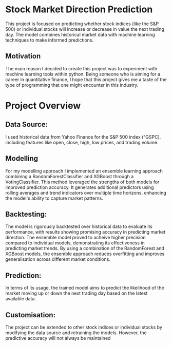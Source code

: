 # Stock Market Direction Prediction

This project is focused on predicting whether stock indices (like the S&P 500) or individual stocks will increase or decrease in value the next trading day. The model combines historical market data with machine learning techniques to make informed predictions.

## Motivation
The main reason I decided to create this project was to experiment with machine learning tools within python. Being someone who is aiming for a career in quantitative finance, I hope that this project gives me a taste of the type of programming that one might encounter in this industry.

# Project Overview

## Data Source:
I used historical data from Yahoo Finance for the S&P 500 index (^GSPC), including features like open, close, high, low prices, and trading volume. 

## Modelling
For my modelling approach I implemented an ensemble learning approach combining a RandomForestClassifier and XGBoost through a VotingClassifier. This method leveraged the strengths of both models for improved prediction accuracy. It generates additional predictors using rolling averages and trend indicators over multiple time horizons, enhancing the model's ability to capture market patterns.

## Backtesting:
The model is rigorously backtested over historical data to evaluate its performance, with results showing promising accuracy in predicting market direction. The ensemble model proved to acheive higher precision compared to individual models, demonstrating its effectiveness in predicting market trends. By using a combination of the RandomForest and XGBoost models, the ensemble approach reduces overfitting and improves generalisation across different market conditions.

## Prediction:
In terms of its usage, the trained model aims to predict the likelihood of the market moving up or down the next trading day based on the latest available data.

## Customisation: 
The project can be extended to other stock indices or individual stocks by modifying the data source and retraining the models. However, the predictive accuracy will not always be maintained



